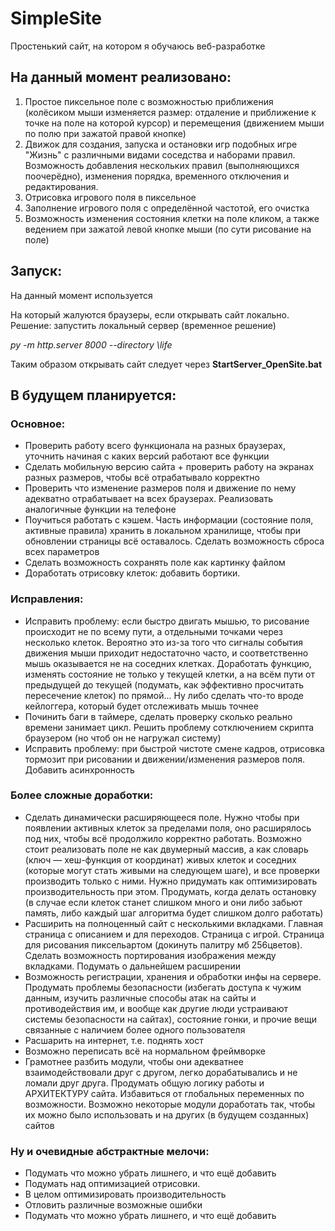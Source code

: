 # SimpleSite
Простенький сайт, на котором я обучаюсь веб-разработке

## На данный момент реализовано:
1. Простое пиксельное поле с возможностью приближения (колёсиком мыши изменяется размер: отдаление и приближение к точке на поле на которой курсор) и перемещения (движением мыши по полю при зажатой правой кнопке)
2. Движок для создания, запуска и остановки игр подобных игре "Жизнь" с различными видами соседства и наборами правил. Возможность добавления нескольких правил (выполняющихся поочерёдно), изменения порядка, временного отключения и редактирования.
3. Отрисовка игрового поля в пиксельное
4. Заполнение игрового поля с определённой частотой, его очистка
5. Возможность изменения состояния клетки на поле кликом, а также ведением при зажатой левой кнопке мыши (по сути рисование на поле)

## Запуск:
На данный момент используется 

*<script type="module" src="js/main.js"></script>* 

На который жалуются браузеры, если открывать сайт локально. Решение: запустить локальный сервер (временное решение)

*py -m http.server 8000 --directory \life*

Таким образом открывать сайт следует через **StartServer_OpenSite.bat**

## В будущем планируется:
### Основное:
* Проверить работу всего функционала на разных браузерах, уточнить начиная с каких версий работают все функции
* Сделать мобильную версию сайта + проверить работу на экранах разных размеров, чтобы всё отрабатывало корректно
* Проверить что изменение размеров поля и движение по нему адекватно отрабатывает на всех браузерах. Реализовать аналогичные функции на телефоне
* Поучиться работать с кэшем. Часть информации (состояние поля, активные правила) хранить в локальном хранилище, чтобы при обновлении страницы всё оставалось. Сделать возможность сброса всех параметров
* Сделать возможность сохранять поле как картинку файлом
* Доработать отрисовку клеток: добавить бортики.
### Исправления:
* Исправить проблему: если быстро двигать мышью, то рисование происходит не по всему пути, а отдельными точками через несколько клеток.  Вероятно это из-за того что  сигналы события движения мыши приходит недостаточно часто, и соответственно мышь оказывается не на соседних клетках. Доработать функцию, изменять состояние не только у текущей клетки, а на всём пути от предыдущей до текущей (подумать, как эффективно просчитать пересечение клеток) по прямой... Ну либо сделать что-то вроде кейлоггера, который будет отслеживать мышь точнее
* Починить баги в таймере, сделать проверку сколько реально времени занимает цикл. Решить проблему сотключением скрипта браузером (но чтоб он не нагружал систему)
* Исправить проблему: при быстрой чистоте смене кадров, отрисовка тормозит при рисовании и движении/изменения размеров поля. Добавить асинхронность
### Более сложные доработки:
* Сделать динамически расширяющееся поле. Нужно чтобы при появлении активных клеток за пределами поля, оно расширялось под них, чтобы всё продолжило корректно работать. Возможно стоит реализовать поле не как двумерный массив, а как словарь (ключ — хеш-функция от координат) живых клеток и соседних (которые могут стать живыми на следующем шаге), и все проверки производить только с ними. Нужно придумать как оптимизировать производительность при этом. Продумать, когда делать остановку (в случае если клеток станет слишком много и они либо забьют память, либо каждый шаг алгоритма будет слишком долго работать)
* Расширить на полноценный сайт с несколькими вкладками. Главная страница с описанием и для переходов. Страница с игрой. Страница для рисования пиксельартом (докинуть палитру мб 256цветов). Сделать возможность портирования изображения между вкладками. Подумать о дальнейшем расширении
* Возможность регистрации, хранения и обработки инфы на сервере. Продумать проблемы безопасности (избегать доступа к чужим данным, изучить различные способы атак на сайты и противодействия им, и вообще как другие люди устраивают системы безопасности на сайтах), состояние гонки, и прочие вещи связанные с наличием более одного пользователя
* Расшарить на интернет, т.е. поднять хост
* Возможно переписать всё на нормальном фреймворке
* Грамотнее разбить модули, чтобы они адекватнее взаимодействовали друг с другом, легко дорабатывались и не ломали друг друга. Продумать общую логику работы и АРХИТЕКТУРУ сайта. Избавиться от глобальных переменных по возможности. Возможно некоторые модули доработать так, чтобы их можно было использовать и на других (в будущем созданных) сайтов
### Ну и очевидные абстрактные мелочи:
* Подумать что можно убрать лишнего, и что ещё добавить
* Подумать над оптимизацией отрисовки.
* В целом оптимизировать производительность
* Отловить различные возможные ошибки
* Подумать что можно убрать лишнего, и что ещё добавить
